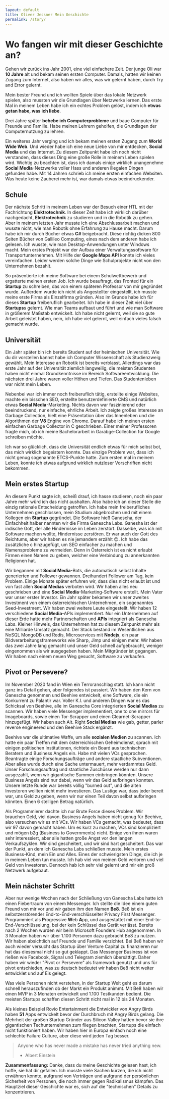 ```yaml
---
layout: default
title: Oliver Jessner Mein Geschichte
permalink: /story/
---
```


<h1><i class="fa-solid fa-hourglass-start"></i> Wo fangen wir mit dieser Geschichte an?</h1>

Gehen wir zurück ins Jahr 2001, eine viel einfachere Zeit.
Der junge Oli war <strong>10 Jahre</strong> alt und bekam seinen ersten Computer. Damals,
hatten wir keinen Zugang zum Internet, also haben wir alles, was wir gelernt haben, durch Try and Error gelernt.

Mein bester Freund und ich wollten Spiele über das lokale Netzwerk spielen, also mussten wir die Grundlagen über Netzwerke lernen. Das erste Mal in meinem Leben habe ich ein echtes Problem gelöst, indem ich <strong>etwas getan habe, was ich liebe</strong>.

Drei Jahre später <strong>behebe ich Computerprobleme</strong> und baue Computer für Freunde und Familie. Habe meinen Lehrern geholfen, die Grundlagen der Computernutzung zu lehren.

Ein weiteres Jahr verging und ich bekam meinen ersten Zugang zum <strong>World Wide Web</strong>.
Und wieder habe ich eine neue Liebe von mir entdecken, <strong>Social Media</strong> und das Internet.
Zu diesem Zeitpunkt habe ich noch nicht verstanden, dass dieses Ding eine große Rolle in meinem Leben spielen wird.
Wichtig zu beachten ist, dass ich damals einige wirklich unangenehme <strong>Social Media</strong>-Netzwerke voller Hass und anderen illegalen Dingen gefunden habe. Mit 14 Jahren schrieb ich meine ersten einfachen Websiten. Was heute keine Zauberei mehr ist, war damals etwas beeindruckender.

<h2><i class="fa-solid fa-school"></i> Schule</h2>
Der nächste Schritt in meinem Leben war der Besuch einer HTL mit der Fachrichtung <strong>Elektrotechnik</strong>. In dieser Zeit habe ich wirklich darüber nachgedacht, <strong>Elektrotechnik</strong> zu studieren und in die Robotik zu gehen.
Aber in meinem letzten Jahr musste ich eine Abschlussarbeit machen und wusste nicht, wie man Robotik ohne Erfahrung zu Hause macht. Darum habe ich mir durch Bücher etwas <strong>C#</strong> beigebracht. Diese richtig dicken 800 Seiten 
Bücher von Gallileo Computing, eines nach dem anderen habe ich gelesen. Ich wusste, wie man Desktop-Anwendungen unter Windows macht. Mein erstes Projekt war der Aufbau einer Verwaltungssoftware für Transportunternehmen. Mit Hilfe der <strong>Google Maps API</strong> konnte ich vieles vereinfachen. Leider werden solche Dinge wie Schulprojekte nicht von den Unternehmen bezahlt.

So präsentierte ich meine Software bei einem Schulwettbewerb und ergatterte meinen ersten Job. Ich wurde beauftragt, das Fronted für ein <strong>Startup</strong> zu schreiben, das von einem späteren Professor von mir gegründet wurde. Außerdem wurde ich nicht als Angestellter eingestellt, ich musste meine erste Firma als Einzelfirma gründen. Also im Grunde habe ich für dieses <strong>Startup</strong> freiberuflich gearbeitet. Ich habe in dieser Zeit viel über <strong>Startups</strong>s gelernt. Wie man Teams aufbaut und führt und wie man Software in größerem Maßstab entwickelt. Ich habe nicht gelernt, weil sie so gute Arbeit geleistet haben, nein, ich habe viel gelernt, weil einfach vieles falsch gemacht wurde.

<h2><i class="fa-solid fa-building-columns"></i> Universität</h2>
Ein Jahr später bin ich bereits Student auf der heimischen Universität. Wie du dir vorstellen kannst habe ich Computer Wissenschaft als Studienzweig gewählt. Mein Interesse an Robotik ist bereits verblasst. Allerdings war das erste
Jahr auf der Universität ziemlich langweilig, die meisten Studenten haben nicht einmal Grundkenntnisse im Bereich Softwareentwicklung. Die nächsten drei Jahre waren voller Höhen und Tiefen. Das Studentenleben war nicht mein Leben.

Nebenbei war ich immer noch freiberuflich tätig, erstellte einige Websites, machte ein bisschen SEO, erstellte benutzerdefinierte CMS und natürlich etwas <strong>Social Media</strong>-Marketing. Nichts davon war faszinierend oder beeindruckend, nur einfache, ehrliche Arbeit. Ich zeigte großes Interesse an Garbage Collection, hielt eine Präsentation über das Innenleben und die Algorithmen der <strong>V8</strong> Engine von Chrome. Darauf habe ich meinen ersten einfachen Garbage Collector in C geschrieben. Einer meiner Professoren fragte mich, ob ich meine Bachelorarbeit in Garabge-Collection für Google schreiben möchte.

Ich war so glücklich, dass die Universität endlich etwas für mich selbst bot, das mich wirklich begeistern konnte. Das einzige Problem war, dass ich nicht genug sogenannte ETCS-Punkte hatte. Zum ersten mal in meinem Leben, konnte ich etwas aufgrund wirklich nutzloser Vorschriften nicht bekommen.

<h2><i class="fa-solid fa-building"></i> Mein erstes Startup</h2>
An diesem Punkt sagte ich, scheiß drauf, ich hasse studieren, noch ein paar Jahre mehr würd ich das nicht aushalten. Also habe ich an dieser Stelle die einzig rationale Entscheidung getroffen. Ich habe mein freiberufliches Unternehmen geschlossen, mein Studium abgebrochen und mit einem Kollegen ein <strong>Startup</strong> gegründet. Die Software hieß Ganescha, der Einfachheit halber nannten wir die Firma Ganescha Labs. Ganesha ist der indische Gott, der alle Hindernisse im Leben zerstört. Dasselbe, was ich mit Software machen wollte, Hindernisse zerstören. Er war auch der Gott des Reichtums, aber wir haben es nie jemandem erzählt 😉. Ich habe das zusätzliche c hinzugefügt, um SEO einfacher zu machen und Namensprobleme zu vermeiden. Denn in Österreich ist es nicht erlaubt Firmen einen Namen zu geben, welcher eine Verbindung zu annerkannten Religionen hat.

Wir begannen mit <strong> Social Media</strong>-Bots, die automatisch selbst Inhalte generierten und Follower gewannen. Dreihundert Follower am Tag, kein Problem. Einige Monate später erfuhren wir, dass dies nicht erlaubt ist und von fast allen <strong>Social Medias</strong> verboten wird. Wir haben alles neu geschrieben und eine <strong>Social Media</strong>-Marketing-Software erstellt. Mein Vater war unser erster Investor. Ein Jahr später bekamen wir unser zweites Investment von einem österreichischen Unternehmen, ein sogenanntes Seed-Investment. Wir haben zwei weitere Leute eingestellt. Wir haben 12 verschiedene <strong>Social Media</strong>-APIs implementiert. Nur ein Unternehmen auf dieser Erde hatte mehr Partnerschaften und <strong>APIs</strong> integriert als Ganescha Labs. Kleiner Hinweis, das Unternehmen hat zu diesem Zeitpunkt mehr als eine Milliarde Umsatz gemacht. Der Stack bestand im Wesentlichen aus NoSQL MongoDB und Redis, Microservices mit <strong>Nodejs</strong>, ein paar Bildverarbeitungsframeworks wie Sharp, Jimp und einigen mehr. Wir haben das zwei Jahre lang gemacht und unser Geld schnell aufgebraucht, weniger eingenommen als wir ausgegeben haben. Mein Mitgründer ist gegangen. Wir haben nach einem neuen Weg gesucht, Software zu verkaufen.

<h2><i class="fa-solid fa-building"></i> Pivot or Persevere?</h2>
Im November 2020 fand in Wien ein Terroranschlag statt. Ich kann nicht ganz ins Detail gehen, aber folgendes ist passiert. Wir haben den Kern von Ganescha genommen und Beehive entwickelt, eine Software, die ein Konkurrent zu Palantir war. Voller K.I. und anderen Dingen war es das Schicksal von Beehive, alle im Ganescha Core integrierten <strong>Social Medias</strong> zu scannen. Wir haben viele Messenger implementiert, one to one mirrors für Imageboards, sowie einen Tor-Scrapper und einen Clearnet-Scrapper hinzugefügt. Wir haben auch Alt. Right <strong>Social Medias</strong> wie gab, getter, parler reverse engineered und den Beehive Stack ergänzt.

Beehive war die ultimative Waffe, um alle <strong>sozialen Medien</strong> zu scannen. Ich hatte ein paar Treffen mit dem österreichischen Geheimdienst, sprach mit einigen politischen Institutionen, richtete ein Board aus technischen Beratern und Business Angels ein. Habe mit vielen VCs gesprochen. Beantragte einige Forschungsaufträge und andere staatliche Subventionen. Aber alles wurde durch eine Sache untermauert, mehr verdammtes Geld. Unser Forschungsauftrag und staatliche Zuschüsse werden nur dann ausgezahlt, wenn wir gigantische Summen einbringen könnten. Unsere Business Angels sind nur dabei, wenn wir das Geld aufbringen konnten. Unsere letzte Runde war bereits völlig "burned out", und die alten Investoren wollten nicht mehr investieren. Das Lustige war, dass jeder bereit war, uns Geld zu geben, wenn wir nur einen Teil davon selbst aufbringen könnten. Einen 6 stelligen Betrag natürlich.

Als Programmierer dachte ich nur Brute Force dieses Problem. Wir brauchen Geld, viel davon. Business Angels haben nicht genug für Beehive, also versuchen wir es mit VCs. Wir haben VCs gemacht, was bedeutet, dass wir 97 davon gemacht haben.
Um es kurz zu machen, VCs sind kompliziert und mögen b2g (Business to Governments) nicht. Einige von ihnen waren sehr interessiert, aber alle hatten große Angst vor den langen Verkaufszyklen. Wir sind gescheitert, und wir sind hart gescheitert. Das war der Punkt, an dem ich Ganescha Labs schließen musste. Mein erstes Business-Kind, mein Ein und Alles. Eines der schwierigsten Dinge, die ich je in meinem Leben tun musste. Ich hab viel von meinen Geld verloren und viel Geld von Investoren. Dennoch hab ich sehr viel gelernt und mir ein groß Netzwerk aufgebaut.

<h2><i class="fa-solid fa-check"></i> Mein nächster Schritt</h2>
Aber nur wenige Wochen nach der Schließung von Ganescha Labs hatte ich einen Fiebertraum von einem Messenger.
Ich stellte die Idee einem guten Freund von mir vor und wir gaben ihm den Namen <strong>Be8</strong>. Be8 ist ein selbstzerstörender End-to-End-verschlüsselter Privacy First Messenger.
Programmiert als <strong>P</strong>rogressive <strong>W</strong>eb <strong>A</strong>pp, und ausgestattet mit einer End-to-End-Verschlüsselung, bei der kein Schlüssel das Gerät verlässt. Bereits nach 2 Wochen wurden wir beim Microsoft Founders Hub angenommen. In 3 Monaten haben wir über 1.100 Personen dazu gebracht Be8 zu nutzen. Wir haben absichtlich auf Freunde und Familie verzichtet. Bei Be8 haben wir auch wieder versucht das Startup über Venture Capital zu finanzieren nur hat das diesesmal nicht so gut geklappt. Das Messenger Business ist von rießen wie Facebook, Signal und Telegram ziemlich übersättigt. 
Daher haben wir wieder "Pivot or Persevere" als framework genutzt und uns für pivot entschieden, was zu deutsch bedeutet wir haben Be8 nicht weiter entwicklet und auf Eis gelegt.

Was viele Personen nicht verstehen, in der Startup Welt geht es darum schnell herauszufinden ob der Markt ein Produkt animmt. Mit Be8 haben wir einen MVP in 3 Monaten entwickelt und 1.100 Testkunden bedient. Die meisten Startups schaffen diesen Schritt nicht mal in 12 bis 24 Monaten.

Als kleines Beispiel Rovio Entertainment die Entwickler von Angry Birds haben <strong>51</strong> Apps entwickelt bevor der Durchbruch mit Angry Birds gelang. Die Mehrheit der großen Startup Gründer aus Silicon Valley hatten bevor sie ihre gigantischen Techunternehmen zum fliegen brachten, Startups die einfach nicht funktioniert haben. Wir haben hier in Europa einfach noch eine schlechte Failure Culture, aber diese wird jeden Tag besser.

> Anyone who has never made a mistake has never tried anything new.
>
> -   Albert Einstein

<strong>Zusammenfassung:</strong>
Danke, dass du meine Geschichte gelesen hast, ich hoffe, sie hat dir gefallen. Ich musste viele Sachen kürzen, die ich nicht erwähnen konnte, aufgrund von Verträgen und aufgrund der persönlichen Sicherheit von Personen, die noch immer gegen Radikalismus kämpfen. Das Hauptziel dieser Geschichte war es, sich auf die "technischen" Details zu konzentrieren.

